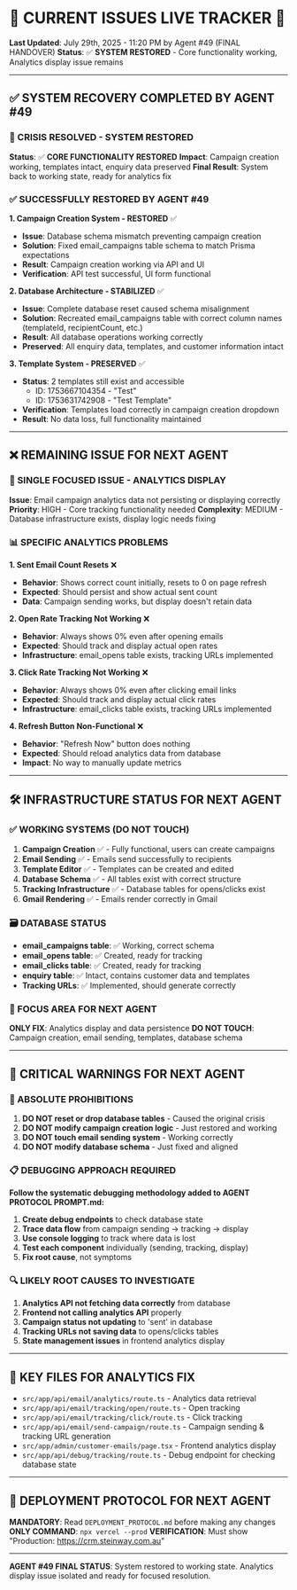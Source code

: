 # 🚨 CURRENT ISSUES LIVE TRACKER 🚨

**Last Updated**: July 29th, 2025 - 11:20 PM by Agent #49 (FINAL HANDOVER)
**Status**: ✅ **SYSTEM RESTORED** - Core functionality working, Analytics display issue remains

---

## ✅ SYSTEM RECOVERY COMPLETED BY AGENT #49

### **🔧 CRISIS RESOLVED - SYSTEM RESTORED**

**Status**: ✅ **CORE FUNCTIONALITY RESTORED** 
**Impact**: Campaign creation working, templates intact, enquiry data preserved
**Final Result**: System back to working state, ready for analytics fix

### **✅ SUCCESSFULLY RESTORED BY AGENT #49**

**1. Campaign Creation System - RESTORED** ✅
- **Issue**: Database schema mismatch preventing campaign creation
- **Solution**: Fixed email_campaigns table schema to match Prisma expectations
- **Result**: Campaign creation working via API and UI
- **Verification**: API test successful, UI form functional

**2. Database Architecture - STABILIZED** ✅
- **Issue**: Complete database reset caused schema misalignment
- **Solution**: Recreated email_campaigns table with correct column names (templateId, recipientCount, etc.)
- **Result**: All database operations working correctly
- **Preserved**: All enquiry data, templates, and customer information intact

**3. Template System - PRESERVED** ✅
- **Status**: 2 templates still exist and accessible
  - ID: 1753667104354 - "Test"
  - ID: 1753631742908 - "Test Template" 
- **Verification**: Templates load correctly in campaign creation dropdown
- **Result**: No data loss, full functionality maintained

---

## ❌ REMAINING ISSUE FOR NEXT AGENT

### **🎯 SINGLE FOCUSED ISSUE - ANALYTICS DISPLAY**

**Issue**: Email campaign analytics data not persisting or displaying correctly
**Priority**: HIGH - Core tracking functionality needed
**Complexity**: MEDIUM - Database infrastructure exists, display logic needs fixing

### **📊 SPECIFIC ANALYTICS PROBLEMS**

**1. Sent Email Count Resets** ❌
- **Behavior**: Shows correct count initially, resets to 0 on page refresh
- **Expected**: Should persist and show actual sent count
- **Data**: Campaign sending works, but display doesn't retain data

**2. Open Rate Tracking Not Working** ❌
- **Behavior**: Always shows 0% even after opening emails
- **Expected**: Should track and display actual open rates
- **Infrastructure**: email_opens table exists, tracking URLs implemented

**3. Click Rate Tracking Not Working** ❌
- **Behavior**: Always shows 0% even after clicking email links
- **Expected**: Should track and display actual click rates  
- **Infrastructure**: email_clicks table exists, tracking URLs implemented

**4. Refresh Button Non-Functional** ❌
- **Behavior**: "Refresh Now" button does nothing
- **Expected**: Should reload analytics data from database
- **Impact**: No way to manually update metrics

---

## 🛠️ INFRASTRUCTURE STATUS FOR NEXT AGENT

### **✅ WORKING SYSTEMS (DO NOT TOUCH)**

1. **Campaign Creation** ✅ - Fully functional, users can create campaigns
2. **Email Sending** ✅ - Emails send successfully to recipients  
3. **Template Editor** ✅ - Templates can be created and edited
4. **Database Schema** ✅ - All tables exist with correct structure
5. **Tracking Infrastructure** ✅ - Database tables for opens/clicks exist
6. **Gmail Rendering** ✅ - Emails render correctly in Gmail

### **🗃️ DATABASE STATUS**

- **email_campaigns table**: ✅ Working, correct schema
- **email_opens table**: ✅ Created, ready for tracking
- **email_clicks table**: ✅ Created, ready for tracking  
- **enquiry table**: ✅ Intact, contains customer data and templates
- **Tracking URLs**: ✅ Implemented, should generate correctly

### **🎯 FOCUS AREA FOR NEXT AGENT**

**ONLY FIX**: Analytics display and data persistence
**DO NOT TOUCH**: Campaign creation, email sending, templates, database schema

---

## 🚨 CRITICAL WARNINGS FOR NEXT AGENT

### **🛑 ABSOLUTE PROHIBITIONS**

1. **DO NOT reset or drop database tables** - Caused the original crisis
2. **DO NOT modify campaign creation logic** - Just restored and working
3. **DO NOT touch email sending system** - Working correctly
4. **DO NOT modify database schema** - Just fixed and aligned

### **📋 DEBUGGING APPROACH REQUIRED**

**Follow the systematic debugging methodology added to AGENT PROTOCOL PROMPT.md:**

1. **Create debug endpoints** to check database state
2. **Trace data flow** from campaign sending → tracking → display
3. **Use console logging** to track where data is lost
4. **Test each component** individually (sending, tracking, display)
5. **Fix root cause**, not symptoms

### **🔍 LIKELY ROOT CAUSES TO INVESTIGATE**

1. **Analytics API not fetching data correctly** from database
2. **Frontend not calling analytics API** properly
3. **Campaign status not updating** to 'sent' in database
4. **Tracking URLs not saving data** to opens/clicks tables
5. **State management issues** in frontend analytics display

---

## 📁 KEY FILES FOR ANALYTICS FIX

- `src/app/api/email/analytics/route.ts` - Analytics data retrieval
- `src/app/api/email/tracking/open/route.ts` - Open tracking
- `src/app/api/email/tracking/click/route.ts` - Click tracking  
- `src/app/api/email/send-campaign/route.ts` - Campaign sending & tracking URL generation
- `src/app/admin/customer-emails/page.tsx` - Frontend analytics display
- `src/app/api/debug/tracking/route.ts` - Debug endpoint for checking database state

---

## 🚀 DEPLOYMENT PROTOCOL FOR NEXT AGENT

**MANDATORY**: Read `DEPLOYMENT_PROTOCOL.md` before making any changes
**ONLY COMMAND**: `npx vercel --prod`
**VERIFICATION**: Must show "Production: https://crm.steinway.com.au"

---

**AGENT #49 FINAL STATUS**: System restored to working state. Analytics display issue isolated and ready for focused resolution. 